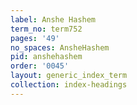 ```yaml
---
label: Anshe Hashem
term_no: term752
pages: '49'
no_spaces: AnsheHashem
pid: anshehashem
order: '0045'
layout: generic_index_term
collection: index-headings
---
```

